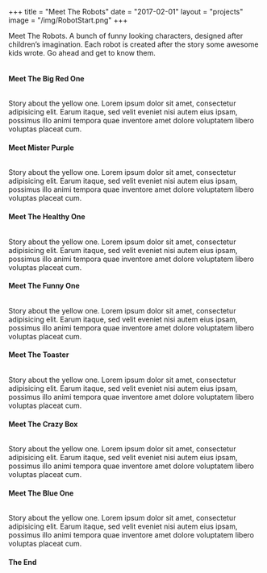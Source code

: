 +++
title = "Meet The Robots"
date = "2017-02-01"
layout = "projects"
image = "/img/RobotStart.png"
+++

Meet The Robots. A bunch of funny looking characters, designed after children’s imagination. Each robot is created after the story some awesome kids wrote. Go ahead and get to know them.

<img id="robots-breit" src="/img/RobotsAll.png" alt="">


<h4>Meet The Big Red One</h4>

<img id="robot-schmal" src="/img/RobotRed.png" alt="">

Story about the yellow one. Lorem ipsum dolor sit amet, consectetur adipisicing elit. Earum itaque, sed velit eveniet nisi autem eius ipsam, possimus illo animi tempora quae inventore amet dolore voluptatem libero voluptas placeat cum.


<h4>Meet Mister Purple</h4> 

<img id="robot-schmal" src="/img/RobotPurple.png" alt="">

Story about the yellow one. Lorem ipsum dolor sit amet, consectetur adipisicing elit. Earum itaque, sed velit eveniet nisi autem eius ipsam, possimus illo animi tempora quae inventore amet dolore voluptatem libero voluptas placeat cum.


<h4>Meet The Healthy One</h4>

<img id="robot-schmal" src="/img/RobotGreen.png" alt="">

Story about the yellow one. Lorem ipsum dolor sit amet, consectetur adipisicing elit. Earum itaque, sed velit eveniet nisi autem eius ipsam, possimus illo animi tempora quae inventore amet dolore voluptatem libero voluptas placeat cum.


<h4>Meet The Funny One</h4>

<img id="robot-schmal" src="/img/RobotYellow.png" alt="">

Story about the yellow one. Lorem ipsum dolor sit amet, consectetur adipisicing elit. Earum itaque, sed velit eveniet nisi autem eius ipsam, possimus illo animi tempora quae inventore amet dolore voluptatem libero voluptas placeat cum.


<h4>Meet The Toaster</h4>

<img id="robot-schmal" src="/img/RobotToaster.png" alt="">

Story about the yellow one. Lorem ipsum dolor sit amet, consectetur adipisicing elit. Earum itaque, sed velit eveniet nisi autem eius ipsam, possimus illo animi tempora quae inventore amet dolore voluptatem libero voluptas placeat cum.


<h4>Meet The Crazy Box</h4>

<img id="robot-schmal" src="/img/RobotBox.png" alt="">

Story about the yellow one. Lorem ipsum dolor sit amet, consectetur adipisicing elit. Earum itaque, sed velit eveniet nisi autem eius ipsam, possimus illo animi tempora quae inventore amet dolore voluptatem libero voluptas placeat cum.


<h4>Meet The Blue One</h4>

<img id="robot-schmal" src="/img/RobotBlue.png" alt="">

Story about the yellow one. Lorem ipsum dolor sit amet, consectetur adipisicing elit. Earum itaque, sed velit eveniet nisi autem eius ipsam, possimus illo animi tempora quae inventore amet dolore voluptatem libero voluptas placeat cum.







<h4>The End</h4>